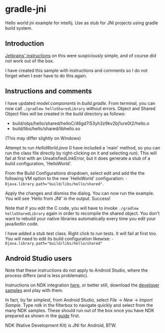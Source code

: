 # gradle-jni
Hello world jni example for intellij. Use as stub for JNI projects using gradle build system.

## Introduction

[Jetbrains' instructions](https://www.jetbrains.com/help/idea/setting-up-jni-development-in-gradle-project.html) on this were suspiciously simple, and of course did not work out of the box.

I have created this sample with instructions and comments so I do not forget when I ever have to do this again.

## Instructions and comments

I have updated *model.components* in *build.gradle*. From terminal, you can now call `./gradlew helloSharedLibrary` without errors. Object and Shared Object files will be created in the *build* directory as follows:
* build/objs/hello/shared/helloC/46gd7i53yh3z9kv2bj1ure0t2/hello.o
* build/libs/hello/shared/libhello.so

(This may differ slightly on Windows)

Attempt to run *HelloWorld.java* (I have included a 'main' method, so you can run the class file directly by right-clicking on it and selecting *run*). This will fail at first with an UnsatisfiedLinkError, but it does generate a stub of a build configuration, 'HelloWorld'.

From the Build Configurations dropdown, select edit and add the the following VM option to the new 'HelloWorld' configuration: `-Djava.library.path="build/libs/hello/shared"`.

Apply the changes and dismiss the dialog. You can now run the example. You will see 'Hello from JNI' in the output. Success!

Note that if you edit the C code, you will have to invoke `./gradlew helloSharedLibrary` again in order to recompile the shared object. You don't want to rebuild your native libraries automatically every time you edit your java/kotlin code.

I have added a stub test class. Right click to run tests. It will fail at first too.
You will need to edit its build configuration likewise: `-Djava.library.path="build/libs/hello/shared"`


## Android Studio users
Note that these instructions do not apply to Android Studio, where the process differs (and is less problematic). 

Instructions on NDK integration [here](https://developer.android.com/ndk/guides), or better still, download the [developer samples](https://github.com/googlesamples/android-ndk) and play with them.

In fact, by far simplest, from Android Studio, select *File -> New -> Import Sample*. Type *ndk* in the filterbox to navigate quickly and select from the many NDK samples. These should run out of the box once you have NDK prepared as shown in the [guide](https://developer.android.com/ndk/guides) first.

NDK (Native Development Kit) is JNI for Android, BTW.
